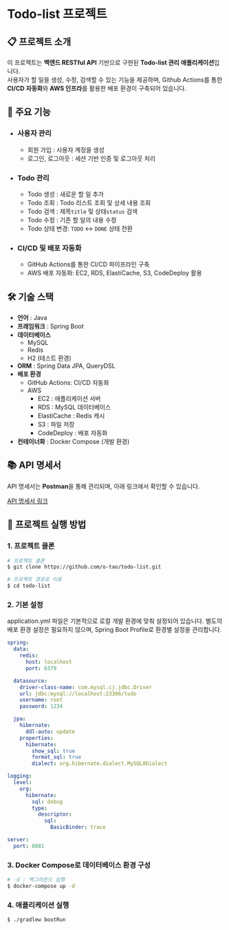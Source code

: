 # Todo-list 프로젝트

## 📋 프로젝트 소개

이 프로젝트는 **백엔드 RESTful API** 기반으로 구현된 **Todo-list 관리 애플리케이션**입니다.   
사용자가 할 일을 생성, 수정, 검색할 수 있는 기능을 제공하며, Github Actions를 통한 **CI/CD 자동화**와 **AWS 인프라**를 활용한 배포 환경이 구축되어 있습니다.

## 📌 주요 기능

- ### 사용자 관리
    - 회원 가입 : 사용자 계정을 생성
    - 로그인, 로그아웃 : 세션 기반 인증 및 로그아웃 처리

- ### Todo 관리
    - Todo 생성 : 새로운 할 일 추가
    - Todo 조회 : Todo 리스트 조회 및 상세 내용 조회
    - Todo 검색 : 제목`title` 및 상태`status` 검색
    - Todo 수정 : 기존 할 일의 내용 수정
    - Todo 상태 변경: `TODO` ↔ `DONE` 상태 전환

- ### CI/CD 및 배포 자동화
    - GitHub Actions를 통한 CI/CD 파이프라인 구축
    - AWS 배포 자동화: EC2, RDS, ElastiCache, S3, CodeDeploy 활용

## 🛠️ 기술 스택

- **언어** : Java
- **프레임워크** : Spring Boot
- **데이터베이스**
    - MySQL
    - Redis
    - H2 (테스트 환경)
- **ORM** : Spring Data JPA, QueryDSL
- **배포 환경**
    - GitHub Actions: CI/CD 자동화
    - AWS
        - EC2 : 애플리케이션 서버
        - RDS : MySQL 데이터베이스
        - ElastiCache : Redis 캐시
        - S3 : 파일 저장
        - CodeDeploy : 배포 자동화
- **컨테이너화** : Docker Compose (개발 환경)

## 📚 API 명세서

API 명세서는 **Postman**을 통해 관리되며, 아래 링크에서 확인할 수 있습니다.

<a href="https://documenter.getpostman.com/view/38357139/2sAYBSktrc" target="_blank">API 명세서 링크</a>

## 🚀 프로젝트 실행 방법

### 1. 프로젝트 클론

```bash
# 프로젝트 클론
$ git clone https://github.com/o-tao/todo-list.git

# 프로젝트 경로로 이동
$ cd todo-list
```

### 2. 기본 설정

application.yml 파일은 기본적으로 로컬 개발 환경에 맞춰 설정되어 있습니다. 별도의 배포 환경 설정은 필요하지 않으며, Spring Boot Profile로 환경별 설정을 관리합니다.

```yaml
spring:
  data:
    redis:
      host: localhost
      port: 6379

  datasource:
    driver-class-name: com.mysql.cj.jdbc.Driver
    url: jdbc:mysql://localhost:23306/todo
    username: root
    password: 1234

  jpa:
    hibernate:
      ddl-auto: update
    properties:
      hibernate:
        show_sql: true
        format_sql: true
        dialect: org.hibernate.dialect.MySQL8Dialect

logging:
  level:
    org:
      hibernate:
        sql: debug
        type:
          descriptor:
            sql:
              BasicBinder: trace

server:
  port: 8081

```

### 3. Docker Compose로 데이터베이스 환경 구성

```bash
# -d : 백그라운드 실행
$ docker-compose up -d
```

### 4. 애플리케이션 실행

```bash
$ ./gradlew bootRun
```

